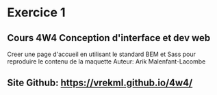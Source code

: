 # Exercice 1
## Cours 4W4 Conception d'interface et dev web

Creer une page d'accueil en utilisant le standard BEM et Sass pour reproduire le contenu de la maquette
Auteur: Arik Malenfant-Lacombe

## Site Github: https://vrekml.github.io/4w4/